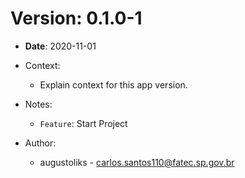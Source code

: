 Version: 0.1.0-1
================================

- **Date**: 2020-11-01

- Context:
    - Explain context for this app version.
- Notes:
    - `Feature`: Start Project
- Author:
    - augustoliks - <carlos.santos110@fatec.sp.gov.br>
